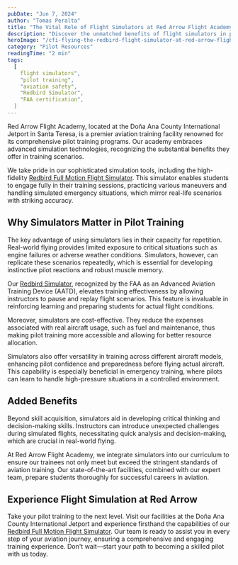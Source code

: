 ```yaml
---
pubDate: "Jun 7, 2024"
author: "Tomas Peralta"
title: "The Vital Role of Flight Simulators at Red Arrow Flight Academy"
description: "Discover the unmatched benefits of flight simulators in pilot training at Red Arrow Flight Academy. Learn how our state-of-the-art simulators prepare you for a successful career in aviation."
heroImage: "/cfi-flying-the-redbird-flight-simulator-at-red-arrow-flight-academy.webp"
category: "Pilot Resources"
readingTime: "2 min"
tags:
  [
    flight simulators",
    "pilot training",
    "aviation safety",
    "Redbird Simulator",
    "FAA certification",
  ]
---
```


Red Arrow Flight Academy, located at the Doña Ana County International Jetport in Santa Teresa, is a premier aviation training facility renowned for its comprehensive pilot training programs. Our academy embraces advanced simulation technologies, recognizing the substantial benefits they offer in training scenarios.

We take pride in our sophisticated simulation tools, including the high-fidelity [Redbird Full Motion Flight Simulator](https://www.flyredarrow.com/about/our-fleet). This simulator enables students to engage fully in their training sessions, practicing various maneuvers and handling simulated emergency situations, which mirror real-life scenarios with striking accuracy.

## Why Simulators Matter in Pilot Training

The key advantage of using simulators lies in their capacity for repetition. Real-world flying provides limited exposure to critical situations such as engine failures or adverse weather conditions. Simulators, however, can replicate these scenarios repeatedly, which is essential for developing instinctive pilot reactions and robust muscle memory.

Our [Redbird Simulator](https://www.flyredarrow.com/about/our-fleet), recognized by the FAA as an Advanced Aviation Training Device (AATD), elevates training effectiveness by allowing instructors to pause and replay flight scenarios. This feature is invaluable in reinforcing learning and preparing students for actual flight conditions.

Moreover, simulators are cost-effective. They reduce the expenses associated with real aircraft usage, such as fuel and maintenance, thus making pilot training more accessible and allowing for better resource allocation.

Simulators also offer versatility in training across different aircraft models, enhancing pilot confidence and preparedness before flying actual aircraft. This capability is especially beneficial in emergency training, where pilots can learn to handle high-pressure situations in a controlled environment.

## Added Benefits

Beyond skill acquisition, simulators aid in developing critical thinking and decision-making skills. Instructors can introduce unexpected challenges during simulated flights, necessitating quick analysis and decision-making, which are crucial in real-world flying.

At Red Arrow Flight Academy, we integrate simulators into our curriculum to ensure our trainees not only meet but exceed the stringent standards of aviation training. Our state-of-the-art facilities, combined with our expert team, prepare students thoroughly for successful careers in aviation.

## Experience Flight Simulation at Red Arrow

Take your pilot training to the next level. Visit our facilities at the Doña Ana County International Jetport and experience firsthand the capabilities of our [Redbird Full Motion Flight Simulator](https://www.flyredarrow.com/about/our-fleet). Our team is ready to assist you in every step of your aviation journey, ensuring a comprehensive and engaging training experience. Don't wait—start your path to becoming a skilled pilot with us today.
